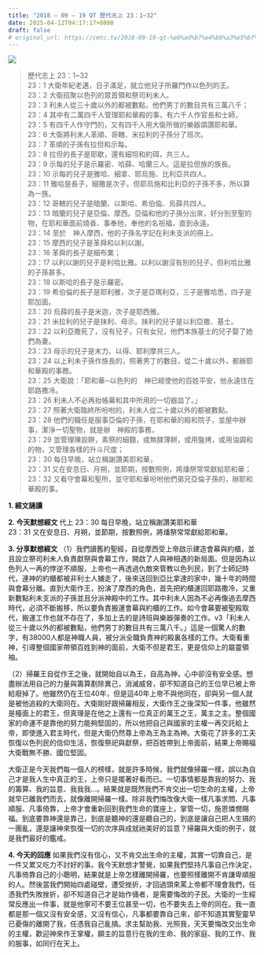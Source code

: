 ```yaml
---
title: "2018 – 09 – 19 QT 歷代志上 23：1~32"
date: 2025-04-12T04:17:17+0800
draft: false
# original_url: https://cmtc.tw/2018-09-19-qt-%e6%ad%b7%e4%bb%a3%e5%bf%97%e4%b8%8a-23%ef%bc%9a132
---
```


![](/images/qt.jpg)
> 歷代志上 23：1\~32  
> 23：1 大衛年紀老邁，日子滿足，就立他兒子所羅門作以色列的王。  
> 23：2 大衛招聚以色列的眾首領和祭司利未人。  
> 23：3 利未人從三十歲以外的都被數點，他們男丁的數目共有三萬八千；  
> 23：4 其中有二萬四千人管理耶和華殿的事，有六千人作官長和士師，  
> 23：5 有四千人作守門的，又有四千人用大衛所做的樂器頌讚耶和華。  
> 23：6 大衛將利未人革順、哥轄、米拉利的子孫分了班次。  
> 23：7 革順的子孫有拉但和示每。  
> 23：8 拉但的長子是耶歇，還有細坦和約珥，共三人。  
> 23：9 示每的兒子是示羅密、哈薛、哈蘭三人。這是拉但族的族長。  
> 23：10 示每的兒子是雅哈、細拿、耶烏施、比利亞共四人。  
> 23：11 雅哈是長子，細撒是次子。但耶烏施和比利亞的子孫不多，所以算為一族。  
> 23：12 哥轄的兒子是暗蘭、以斯哈、希伯倫、烏薛共四人。  
> 23：13 暗蘭的兒子是亞倫、摩西。亞倫和他的子孫分出來，好分別至聖的物，在耶和華面前燒香、事奉他，奉他的名祝福，直到永遠。  
> 23：14 至於　神人摩西，他的子孫名字記在利未支派的冊上。  
> 23：15 摩西的兒子是革舜和以利以謝。  
> 23：16 革舜的長子是細布業；  
> 23：17 以利以謝的兒子是利哈比雅。以利以謝沒有別的兒子，但利哈比雅的子孫甚多。  
> 23：18 以斯哈的長子是示羅密。  
> 23：19 希伯倫的長子是耶利雅，次子是亞瑪利亞，三子是雅哈悉，四子是耶加面。  
> 23：20 烏薛的長子是米迦，次子是耶西雅。  
> 23：21 米拉利的兒子是抹利、母示。抹利的兒子是以利亞撒、基士。  
> 23：22 以利亞撒死了，沒有兒子，只有女兒，他們本族基士的兒子娶了她們為妻。  
> 23：23 母示的兒子是末力、以得、耶利摩共三人。  
> 23：24 以上利未子孫作族長的，照著男丁的數目，從二十歲以外，都辦耶和華殿的事務。  
> 23：25 大衛說：「耶和華─以色列的　神已經使他的百姓平安，他永遠住在耶路撒冷。  
> 23：26 利未人不必再抬帳幕和其中所用的一切器皿了。」  
> 23：27 照著大衛臨終所吩咐的，利未人從二十歲以外的都被數點。  
> 23：28 他們的職任是服事亞倫的子孫，在耶和華的殿和院子，並屋中辦事，潔淨一切聖物，就是辦　神殿的事務，  
> 23：29 並管理陳設餅，素祭的細麵，或無酵薄餅，或用盤烤，或用油調和的物，又管理各樣的升斗尺度；  
> 23：30 每日早晚，站立稱謝讚美耶和華，  
> 23：31 又在安息日、月朔，並節期，按數照例，將燔祭常常獻給耶和華；  
> 23：32 又看守會幕和聖所，並守耶和華吩咐他們弟兄亞倫子孫的，辦耶和華殿的事。

**1. 經文誦讀**

**2.  今天默想經文**
代上 23：30 每日早晚，站立稱謝讚美耶和華  
23：31 又在安息日、月朔，並節期，按數照例，將燔祭常常獻給耶和華。

**3. 分享默想經文**
（1）我們讀舊約聖經，自從摩西受上帝啟示建造會幕與約櫃，並且設立祭司利未人負責獻祭與會幕工作，開啟了人與神相遇的新局面。但是因為以色列人一再的悖逆不順服，上帝也一再透過仇敵來管教以色列民，到了士師記時代，連神的約櫃都被非利士人擄走了，後來送回到亞比拿達的家中，幾十年的時間與會幕分離。直到大衛作王，扮演了摩西的角色，首先把約櫃運回耶路撒冷，又重新數點利未支派的子孫並且分派神殿中的工作。其中利未人因為不必再像過去摩西時代，必須不斷搬移，所以要負責搬運會幕與約櫃的工作。如今會幕要被聖殿取代，搬運工作也就不存在了，多加上去的是詩班與樂器彈奏的工作。v3「利未人從三十歲以外的都被數點，他們男丁的數目共有三萬八千。」這是一個驚人的數字，有38000人都是神職人員，被分派全職負責神的殿裏各樣的工作。大衛看重神，引導整個國家帶領百姓到神的面前，大衛不但是君王，更是信仰上的屬靈領袖。

（2）掃羅王自從作王之後，就開始自以為王，自高為神，心中卻沒有安全感。想盡辦法用自己的力量與籌算剷除異己，消滅威脅，卻不知道自己的王位早已被上帝給廢掉了。他雖然仍在王位40年，但是這40年上帝不與他同在，卻與另一個人就是被他追殺的大衛同在。大衛剛好跟掃羅相反，大衛作王之後深知一件事，他雖然是檯面上的君王，但真理是在他之上還有一位真正的萬王之王，萬主之主。整個國家的命運不是靠他的努力能夠堅固的，所以他把自己與國家的主權一再交託給上帝，即使進入君主時代，但是大衛仍然尊上帝為王為主為神。大衛花了許多的工夫恢復以色列民的信仰生活，恢復祭祀與獻祭，把百姓帶到上帝面前，結果上帝賜福大衛戰無不勝、國位堅固。

大衛正是今天我們每一個人的榜樣，就是許多時候，我們就像掃羅一樣，誤以為自己才是我人生中真正的王，上帝只是擺著好看而已。一切事情都是靠我的努力、我的籌算、我的旨意、我我我…。結果就是既然我們不肯交出一切生命的主權，上帝就早已離我們而去，就像離開掃羅一樣。除非我們悔改像大衛一樣凡事求問、凡事順服、凡事倚靠，上帝才會重新回到我們生命的寶座上，掌管一切，施恩憐憫賜福。到底要靠神還是靠己，到底是聽神的還是聽自己的，到底是讓自己把人生搞的一團亂，還是讓神來恢復一切的次序與成就祂美好的旨意？掃羅與大衛的例子，就是我們最好的鑑戒。

**4. 今天的回應**
如果我們沒有信心，又不肯交出生命的主權，其實一切靠自己，是一件又累又吃力不討好的事。我今天默想才警覺，如果我們堅持凡事自己作決定，凡事倚靠自己的小聰明，結果就是上帝怎樣離開掃羅，也要照樣離開不肯謙卑順服的人。然後當我們開始四處碰壁，遭受挫折，才回過頭來罵上帝都不理會我們，任憑我們失敗挫折，卻不知道自己才是始作俑者，是需要悔改的子民。大衛的一生經常反應出一件事，就是他寧可不要王位甚至一切，也不要失去上帝的同在。我一直都是那一個又沒有安全感，又沒有信心，凡事都要靠自己來，卻不知道其實聖靈早已憂傷的離開了我，任憑我自己亂搞。求主幫助我、光照我，天天要悔改交出生命的主權，歡迎神來作王掌權，願主的旨意行在我的生命、我的家庭、我的工作、我的服事，如同行在天上。
